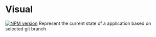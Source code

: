 # Visual
[![NPM version](https://img.shields.io/npm/v/visualgit.svg)](https://www.npmjs.com/package/visualgit)
Represent the current state of a application based on selected git branch
